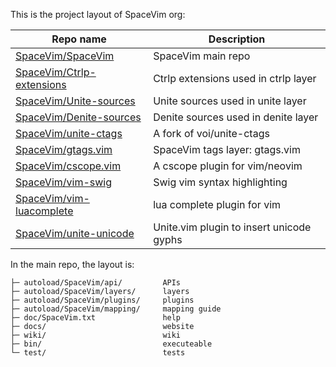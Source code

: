 This is the project layout of SpaceVim org:

| Repo name                                                                 | Description                              |
| ------------------------------------------------------------------------- | ---------------------------------------- |
| [SpaceVim/SpaceVim](https://github.com/SpaceVim/SpaceVim)                 | SpaceVim main repo                       |
| [SpaceVim/Ctrlp-extensions](https://github.com/SpaceVim/Ctrlp-extensions) | Ctrlp extensions used in ctrlp layer     |
| [SpaceVim/Unite-sources](https://github.com/SpaceVim/Unite-sources)       | Unite sources used in unite layer        |
| [SpaceVim/Denite-sources](https://github.com/SpaceVim/Denite-sources)     | Denite sources used in denite layer      |
| [SpaceVim/unite-ctags](https://github.com/SpaceVim/unite-ctags)           | A fork of voi/unite-ctags                |
| [SpaceVim/gtags.vim](https://github.com/SpaceVim/gtags.vim)               | SpaceVim tags layer: gtags.vim           |
| [SpaceVim/cscope.vim](https://github.com/SpaceVim/cscope.vim)             | A cscope plugin for vim/neovim           |
| [SpaceVim/vim-swig](https://github.com/SpaceVim/vim-swig)                 | Swig vim syntax highlighting             |
| [SpaceVim/vim-luacomplete](https://github.com/SpaceVim/vim-luacomplete)   | lua complete plugin for vim              |
| [SpaceVim/unite-unicode](https://github.com/SpaceVim/unite-unicode)       | Unite.vim plugin to insert unicode gyphs |

In the main repo, the layout is:

    ├─ autoload/SpaceVim/api/         APIs
    ├─ autoload/SpaceVim/layers/      layers
    ├─ autoload/SpaceVim/plugins/     plugins
    ├─ autoload/SpaceVim/mapping/     mapping guide
    ├─ doc/SpaceVim.txt               help
    ├─ docs/                          website
    ├─ wiki/                          wiki
    ├─ bin/                           executeable
    └─ test/                          tests
